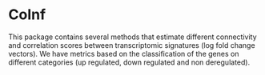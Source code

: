 # CoInf

This package contains several methods that estimate different connectivity and correlation scores between transcriptomic signatures (log fold change vectors). We have metrics based on the classification of the genes on different categories (up regulated, down regulated and non deregulated). 
